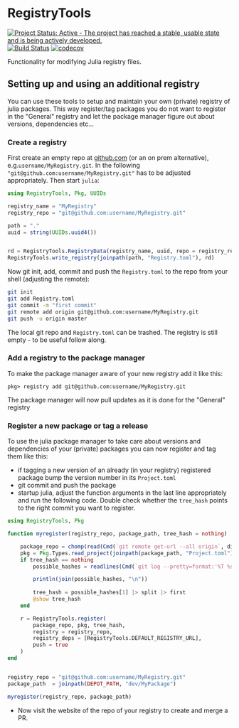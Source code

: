 # RegistryTools

[![Project Status: Active - The project has reached a stable, usable state and is being actively developed.](http://www.repostatus.org/badges/latest/active.svg)](http://www.repostatus.org/#active)
[![Build Status](https://travis-ci.com/JuliaRegistries/RegistryTools.jl.svg?branch=master)](https://travis-ci.com/JuliaRegistries/RegistryTools.jl)
[![codecov](https://codecov.io/gh/JuliaRegistries/RegistryTools.jl/branch/master/graph/badge.svg)](https://codecov.io/gh/JuliaRegistries/RegistryTools.jl)

Functionality for modifying Julia registry files. 

## Setting up and using an additional registry

You can use these tools to setup and maintain your own (private) registry of julia packages. 
This way register/tag packages you do not want to register in the "General" registry and let the
package manager figure out about versions, dependencies etc... 

### Create a registry

First create an empty repo at [github.com](https://github.com) (or an on prem alternative), e.g.`username/MyRegistry.git`. In the following `"git@github.com:username/MyRegistry.git"` has to be adjusted appropriately.   Then start `julia`:

```julia
using RegistryTools, Pkg, UUIDs

registry_name = "MyRegistry"
registry_repo = "git@github.com:username/MyRegistry.git"

path = "."
uuid = string(UUIDs.uuid4())


rd = RegistryTools.RegistryData(registry_name, uuid, repo = registry_repo)
RegistryTools.write_registry(joinpath(path, "Registry.toml"), rd)
```

Now git init, add, commit and push the `Registry.toml` to the repo from your shell (adjusting the remote):

```bash
git init
git add Registry.toml
git commit -m "first commit"
git remote add origin git@github.com:username/MyRegistry.git
git push -u origin master
```

The local git repo and `Registry.toml` can be trashed. The registry is still empty - to be useful follow along.


### Add a registry to the package manager

To make the package manager aware of your new registry add it like this:

```
pkg> registry add git@github.com:username/MyRegistry.git
```
The package manager will now pull updates as it is done for the "General" registry

### Register a new package or tag a release 

To use the julia package manager to take care about versions and dependencies of your (private) packages you can now 
register and tag them like this:

* if tagging a new version of an already (in your registry) registered package bump the version number in its `Project.toml`
* git commit and push the package
* startup julia, adjust the function arguments in the last line appropriately and run the following code. Double check whether the `tree_hash` points to the right commit you want to register.

```julia
using RegistryTools, Pkg

function myregister(registry_repo, package_path, tree_hash = nothing)

	package_repo = chomp(read(Cmd(`git remote get-url --all origin`, dir = package_path), String))
	pkg = Pkg.Types.read_project(joinpath(package_path, "Project.toml"))
	if tree_hash == nothing
		possible_hashes = readlines(Cmd(`git log --pretty=format:'%T %s'`, dir = package_path))

		println(join(possible_hashes, "\n"))
		
		tree_hash = possible_hashes[1] |> split |> first
		@show tree_hash
	end

	r = RegistryTools.register(
		package_repo, pkg, tree_hash,
		registry = registry_repo,
		registry_deps = [RegistryTools.DEFAULT_REGISTRY_URL],
		push = true
	)
end


registry_repo = "git@github.com:username/MyRegistry.git"
package_path  = joinpath(DEPOT_PATH, "dev/MyPackage")

myregister(registry_repo, package_path)
```

* Now visit the website of the repo of your registry to create and merge a PR.

